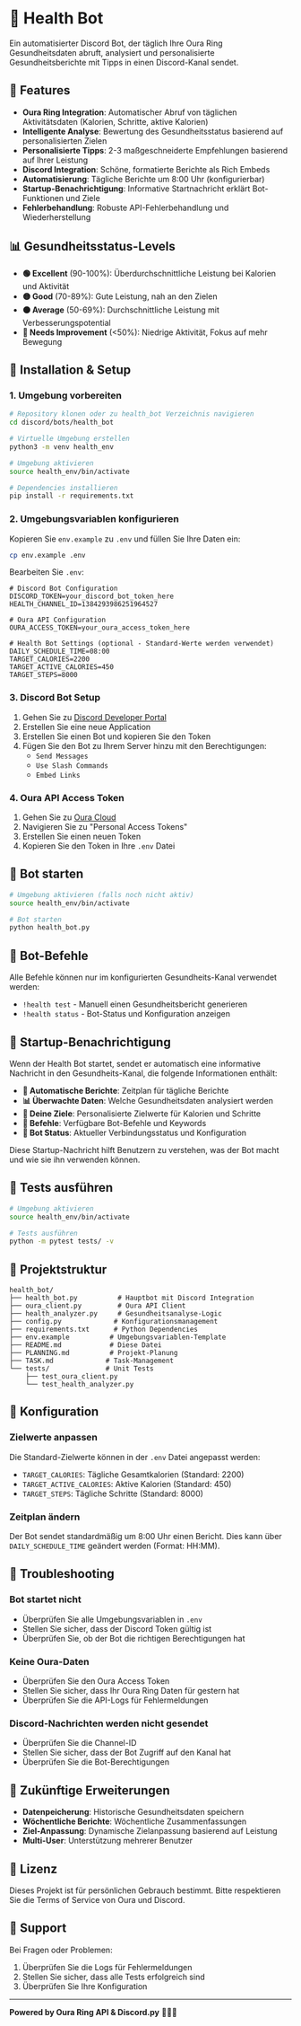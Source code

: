 # 🏥 Health Bot

Ein automatisierter Discord Bot, der täglich Ihre Oura Ring Gesundheitsdaten abruft, analysiert und personalisierte Gesundheitsberichte mit Tipps in einen Discord-Kanal sendet.

## 🎯 Features

- **Oura Ring Integration**: Automatischer Abruf von täglichen Aktivitätsdaten (Kalorien, Schritte, aktive Kalorien)
- **Intelligente Analyse**: Bewertung des Gesundheitsstatus basierend auf personalisierten Zielen
- **Personalisierte Tipps**: 2-3 maßgeschneiderte Empfehlungen basierend auf Ihrer Leistung
- **Discord Integration**: Schöne, formatierte Berichte als Rich Embeds
- **Automatisierung**: Tägliche Berichte um 8:00 Uhr (konfigurierbar)
- **Startup-Benachrichtigung**: Informative Startnachricht erklärt Bot-Funktionen und Ziele
- **Fehlerbehandlung**: Robuste API-Fehlerbehandlung und Wiederherstellung

## 📊 Gesundheitsstatus-Levels

- **🟢 Excellent** (90-100%): Überdurchschnittliche Leistung bei Kalorien und Aktivität
- **🟡 Good** (70-89%): Gute Leistung, nah an den Zielen
- **🟠 Average** (50-69%): Durchschnittliche Leistung mit Verbesserungspotential
- **🔴 Needs Improvement** (<50%): Niedrige Aktivität, Fokus auf mehr Bewegung

## 🚀 Installation & Setup

### 1. Umgebung vorbereiten

```bash
# Repository klonen oder zu health_bot Verzeichnis navigieren
cd discord/bots/health_bot

# Virtuelle Umgebung erstellen
python3 -m venv health_env

# Umgebung aktivieren
source health_env/bin/activate

# Dependencies installieren
pip install -r requirements.txt
```

### 2. Umgebungsvariablen konfigurieren

Kopieren Sie `env.example` zu `.env` und füllen Sie Ihre Daten ein:

```bash
cp env.example .env
```

Bearbeiten Sie `.env`:

```env
# Discord Bot Configuration
DISCORD_TOKEN=your_discord_bot_token_here
HEALTH_CHANNEL_ID=1384293986251964527

# Oura API Configuration  
OURA_ACCESS_TOKEN=your_oura_access_token_here

# Health Bot Settings (optional - Standard-Werte werden verwendet)
DAILY_SCHEDULE_TIME=08:00
TARGET_CALORIES=2200
TARGET_ACTIVE_CALORIES=450
TARGET_STEPS=8000
```

### 3. Discord Bot Setup

1. Gehen Sie zu [Discord Developer Portal](https://discord.com/developers/applications)
2. Erstellen Sie eine neue Application
3. Erstellen Sie einen Bot und kopieren Sie den Token
4. Fügen Sie den Bot zu Ihrem Server hinzu mit den Berechtigungen:
   - `Send Messages`
   - `Use Slash Commands`
   - `Embed Links`

### 4. Oura API Access Token

1. Gehen Sie zu [Oura Cloud](https://cloud.ouraring.com/)
2. Navigieren Sie zu "Personal Access Tokens"
3. Erstellen Sie einen neuen Token
4. Kopieren Sie den Token in Ihre `.env` Datei

## 🏃 Bot starten

```bash
# Umgebung aktivieren (falls noch nicht aktiv)
source health_env/bin/activate

# Bot starten
python health_bot.py
```

## 📝 Bot-Befehle

Alle Befehle können nur im konfigurierten Gesundheits-Kanal verwendet werden:

- `!health test` - Manuell einen Gesundheitsbericht generieren
- `!health status` - Bot-Status und Konfiguration anzeigen

## 🚀 Startup-Benachrichtigung

Wenn der Health Bot startet, sendet er automatisch eine informative Nachricht in den Gesundheits-Kanal, die folgende Informationen enthält:

- **🔄 Automatische Berichte**: Zeitplan für tägliche Berichte
- **📊 Überwachte Daten**: Welche Gesundheitsdaten analysiert werden
- **🎯 Deine Ziele**: Personalisierte Zielwerte für Kalorien und Schritte
- **💬 Befehle**: Verfügbare Bot-Befehle und Keywords
- **🤖 Bot Status**: Aktueller Verbindungsstatus und Konfiguration

Diese Startup-Nachricht hilft Benutzern zu verstehen, was der Bot macht und wie sie ihn verwenden können.

## 🧪 Tests ausführen

```bash
# Umgebung aktivieren
source health_env/bin/activate

# Tests ausführen
python -m pytest tests/ -v
```

## 📁 Projektstruktur

```
health_bot/
├── health_bot.py          # Hauptbot mit Discord Integration
├── oura_client.py         # Oura API Client
├── health_analyzer.py     # Gesundheitsanalyse-Logic
├── config.py             # Konfigurationsmanagement
├── requirements.txt      # Python Dependencies
├── env.example          # Umgebungsvariablen-Template
├── README.md            # Diese Datei
├── PLANNING.md          # Projekt-Planung
├── TASK.md             # Task-Management
└── tests/              # Unit Tests
    ├── test_oura_client.py
    └── test_health_analyzer.py
```

## 🎯 Konfiguration

### Zielwerte anpassen

Die Standard-Zielwerte können in der `.env` Datei angepasst werden:

- `TARGET_CALORIES`: Tägliche Gesamtkalorien (Standard: 2200)
- `TARGET_ACTIVE_CALORIES`: Aktive Kalorien (Standard: 450)
- `TARGET_STEPS`: Tägliche Schritte (Standard: 8000)

### Zeitplan ändern

Der Bot sendet standardmäßig um 8:00 Uhr einen Bericht. Dies kann über `DAILY_SCHEDULE_TIME` geändert werden (Format: HH:MM).

## 🔧 Troubleshooting

### Bot startet nicht
- Überprüfen Sie alle Umgebungsvariablen in `.env`
- Stellen Sie sicher, dass der Discord Token gültig ist
- Überprüfen Sie, ob der Bot die richtigen Berechtigungen hat

### Keine Oura-Daten
- Überprüfen Sie den Oura Access Token
- Stellen Sie sicher, dass Ihr Oura Ring Daten für gestern hat
- Überprüfen Sie die API-Logs für Fehlermeldungen

### Discord-Nachrichten werden nicht gesendet
- Überprüfen Sie die Channel-ID
- Stellen Sie sicher, dass der Bot Zugriff auf den Kanal hat
- Überprüfen Sie die Bot-Berechtigungen

## 🔮 Zukünftige Erweiterungen

- **Datenpeicherung**: Historische Gesundheitsdaten speichern
- **Wöchentliche Berichte**: Wöchentliche Zusammenfassungen
- **Ziel-Anpassung**: Dynamische Zielanpassung basierend auf Leistung
- **Multi-User**: Unterstützung mehrerer Benutzer

## 📄 Lizenz

Dieses Projekt ist für persönlichen Gebrauch bestimmt. Bitte respektieren Sie die Terms of Service von Oura und Discord.

## 🤝 Support

Bei Fragen oder Problemen:
1. Überprüfen Sie die Logs für Fehlermeldungen
2. Stellen Sie sicher, dass alle Tests erfolgreich sind
3. Überprüfen Sie Ihre Konfiguration

---

**Powered by Oura Ring API & Discord.py** 🏃‍♂️💪 